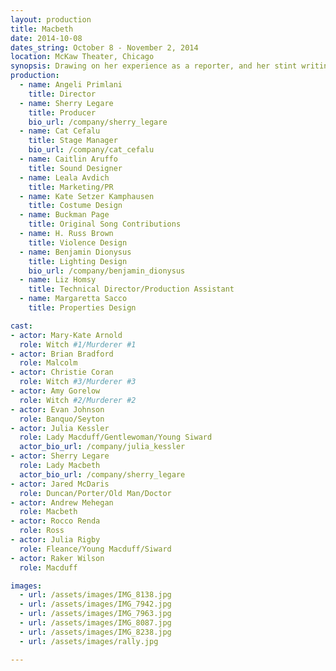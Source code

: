 ```yaml
---
layout: production
title: Macbeth
date: 2014-10-08
dates_string: October 8 - November 2, 2014
location: McKaw Theater, Chicago
synopsis: Drawing on her experience as a reporter, and her stint writing for a regional newspaper in D.C., director Angeli Primlani places the Scottish Play into the anxious period of the first Bush Administration. The play is about ambition, and the lengths one man will go to justify himself. Fight designer H. Russ Brown brings his gleeful passion for mayhem to the fight choreography. Jeff-award winning costume designer Kate Setzer Kamphausen puts the cast into the particular dress code of the Bush-era political culture. Local Indie-Rock band Buckman Page contributes their lyric, hopeful music to the show.
production:
  - name: Angeli Primlani
    title: Director
  - name: Sherry Legare
    title: Producer
    bio_url: /company/sherry_legare
  - name: Cat Cefalu
    title: Stage Manager
    bio_url: /company/cat_cefalu
  - name: Caitlin Aruffo
    title: Sound Designer
  - name: Leala Avdich
    title: Marketing/PR
  - name: Kate Setzer Kamphausen
    title: Costume Design
  - name: Buckman Page
    title: Original Song Contributions
  - name: H. Russ Brown
    title: Violence Design
  - name: Benjamin Dionysus
    title: Lighting Design
    bio_url: /company/benjamin_dionysus
  - name: Liz Homsy
    title: Technical Director/Production Assistant
  - name: Margaretta Sacco
    title: Properties Design

cast:
- actor: Mary-Kate Arnold
  role: Witch #1/Murderer #1
- actor: Brian Bradford
  role: Malcolm
- actor: Christie Coran
  role: Witch #3/Murderer #3
- actor: Amy Gorelow
  role: Witch #2/Murderer #2
- actor: Evan Johnson
  role: Banquo/Seyton
- actor: Julia Kessler
  role: Lady Macduff/Gentlewoman/Young Siward
  actor_bio_url: /company/julia_kessler
- actor: Sherry Legare
  role: Lady Macbeth
  actor_bio_url: /company/sherry_legare
- actor: Jared McDaris
  role: Duncan/Porter/Old Man/Doctor
- actor: Andrew Mehegan
  role: Macbeth
- actor: Rocco Renda
  role: Ross
- actor: Julia Rigby
  role: Fleance/Young Macduff/Siward
- actor: Raker Wilson
  role: Macduff

images:
  - url: /assets/images/IMG_8138.jpg
  - url: /assets/images/IMG_7942.jpg
  - url: /assets/images/IMG_7963.jpg
  - url: /assets/images/IMG_8087.jpg
  - url: /assets/images/IMG_8238.jpg
  - url: /assets/images/rally.jpg

---
```


